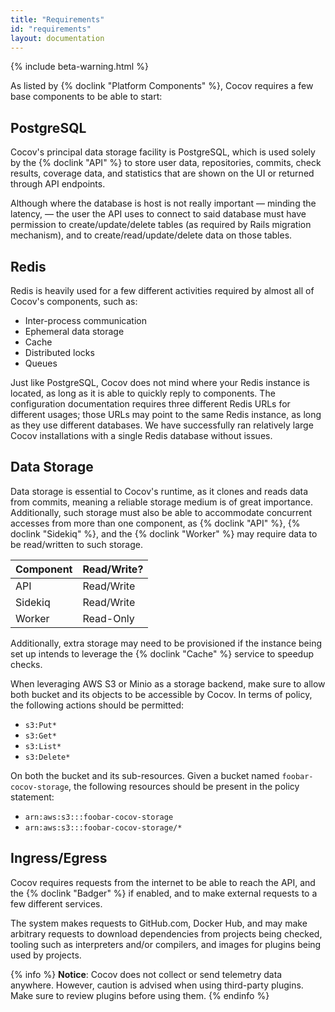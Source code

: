 ```yaml
---
title: "Requirements"
id: "requirements"
layout: documentation
---
```


{% include beta-warning.html %}

As listed by {% doclink "Platform Components" %}, Cocov requires a few base
components to be able to start:

## PostgreSQL

Cocov's principal data storage facility is PostgreSQL, which is used solely by
the {% doclink "API" %} to store user data, repositories, commits, check results,
coverage data, and statistics that are shown on the UI or returned through API
endpoints.

Although where the database is host is not really important — minding the
latency, — the user the API uses to connect to said database must have
permission to create/update/delete tables (as required by Rails migration
mechanism), and to create/read/update/delete data on those tables.

## Redis

Redis is heavily used for a few different activities required by almost all of
Cocov's components, such as:

- Inter-process communication
- Ephemeral data storage
- Cache
- Distributed locks
- Queues

Just like PostgreSQL, Cocov does not mind where your Redis instance is located,
as long as it is able to quickly reply to components. The configuration
documentation requires three different Redis URLs for different usages; those
URLs may point to the same Redis instance, as long as they use different
databases. We have successfully ran relatively large Cocov installations with
a single Redis database without issues.

## Data Storage

Data storage is essential to Cocov's runtime, as it clones and reads data from
commits, meaning a reliable storage medium is of great importance.
Additionally, such storage must also be able to accommodate concurrent accesses
from more than one component, as {% doclink "API" %}, {% doclink "Sidekiq" %}, and
the {% doclink "Worker" %} may require data to be read/written to such storage.

| Component | Read/Write? |
|-----------|-------------|
| API       | Read/Write  |
| Sidekiq   | Read/Write  |
| Worker    | Read-Only   |

Additionally, extra storage may need to be provisioned if the instance being
set up intends to leverage the {% doclink "Cache" %} service to speedup checks.

When leveraging AWS S3 or Minio as a storage backend, make sure to allow both
bucket and its objects to be accessible by Cocov. In terms of policy, the
following actions should be permitted:

- `s3:Put*`
- `s3:Get*`
- `s3:List*`
- `s3:Delete*`

On both the bucket and its sub-resources. Given a bucket named
`foobar-cocov-storage`, the following resources should be present in the policy
statement:

- `arn:aws:s3:::foobar-cocov-storage`
- `arn:aws:s3:::foobar-cocov-storage/*`

## Ingress/Egress

Cocov requires requests from the internet to be able to reach the API, and the
{% doclink "Badger" %} if enabled, and to make external requests to a few
different services.

The system makes requests to GitHub.com, Docker Hub, and may make arbitrary
requests to download dependencies from projects being checked, tooling such as
interpreters and/or compilers, and images for plugins being used by projects.

{% info %}
**Notice**: Cocov does not collect or send telemetry data anywhere. However,
caution is advised when using third-party plugins. Make sure to review plugins
before using them.
{% endinfo %}
